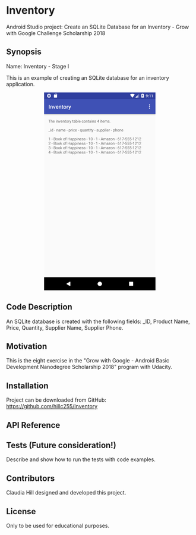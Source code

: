 # Inventory
Android Studio project: Create an SQLite Database for an Inventory - Grow with Google Challenge Scholarship 2018

## Synopsis

Name: Inventory - Stage I

This is an example of creating an SQLite database for an inventory application.

<p align="center"><kbd><img width="300" height="532" src="readme_assets/inventory.png"></kbd>

## Code Description

An SQLite database is created with the following fields:  _ID, Product Name, Price, Quantity, Supplier Name, Supplier Phone.

## Motivation

This is the eight exercise in the "Grow with Google - Android Basic Development Nanodegree Scholarship 2018" program with Udacity.


## Installation

Project can be downloaded from GitHub:  https://github.com/hillc255/Inventory

## API Reference

## Tests (Future consideration!)

Describe and show how to run the tests with code examples.

## Contributors

Claudia Hill designed and developed this project.

## License

Only to be used for educational purposes.


